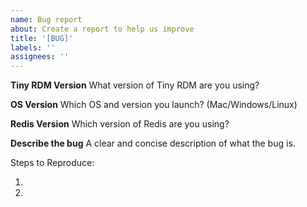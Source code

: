 ```yaml
---
name: Bug report
about: Create a report to help us improve
title: '[BUG]'
labels: ''
assignees: ''
---
```


**Tiny RDM Version**
What version of Tiny RDM are you using?

**OS Version**
Which OS and version you launch? (Mac/Windows/Linux)

**Redis Version**
Which version of Redis are you using?

**Describe the bug**
A clear and concise description of what the bug is.

Steps to Reproduce:

1.
2.
